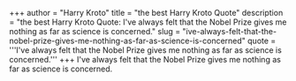 +++
author = "Harry Kroto"
title = "the best Harry Kroto Quote"
description = "the best Harry Kroto Quote: I've always felt that the Nobel Prize gives me nothing as far as science is concerned."
slug = "ive-always-felt-that-the-nobel-prize-gives-me-nothing-as-far-as-science-is-concerned"
quote = '''I've always felt that the Nobel Prize gives me nothing as far as science is concerned.'''
+++
I've always felt that the Nobel Prize gives me nothing as far as science is concerned.
